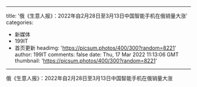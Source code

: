 
---
title: '俄《生意人报》：2022年自2月28日至3月13日中国智能手机在俄销量大涨'
categories: 
 - 新媒体
 - 199IT
 - 首页更新
headimg: 'https://picsum.photos/400/300?random=8221'
author: 199IT
comments: false
date: Thu, 17 Mar 2022 11:13:06 GMT
thumbnail: 'https://picsum.photos/400/300?random=8221'
---

<div>   
俄《生意人报》：2022年自2月28日至3月13日中国智能手机在俄销量大涨  
</div>
            